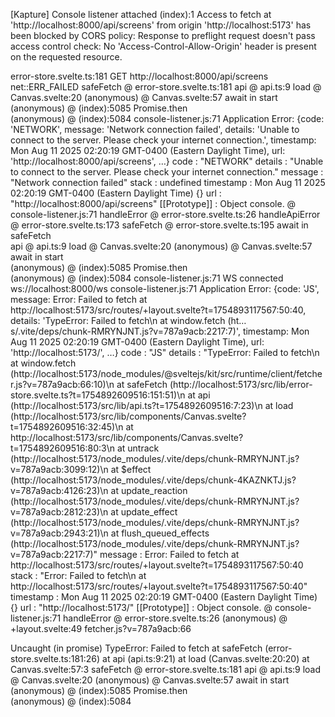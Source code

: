 [Kapture] Console listener attached
(index):1 Access to fetch at 'http://localhost:8000/api/screens' from origin 'http://localhost:5173' has been blocked by CORS policy: Response to preflight request doesn't pass access control check: No 'Access-Control-Allow-Origin' header is present on the requested resource.

error-store.svelte.ts:181 
 GET http://localhost:8000/api/screens net::ERR_FAILED
safeFetch	@	error-store.svelte.ts:181
api	@	api.ts:9
load	@	Canvas.svelte:20
(anonymous)	@	Canvas.svelte:57
await in start		
(anonymous)	@	(index):5085
Promise.then		
(anonymous)	@	(index):5084
console-listener.js:71 Application Error: 
{code: 'NETWORK', message: 'Network connection failed', details: 'Unable to connect to the server. Please check your internet connection.', timestamp: Mon Aug 11 2025 02:20:19 GMT-0400 (Eastern Daylight Time), url: 'http://localhost:8000/api/screens', …}
code
: 
"NETWORK"
details
: 
"Unable to connect to the server. Please check your internet connection."
message
: 
"Network connection failed"
stack
: 
undefined
timestamp
: 
Mon Aug 11 2025 02:20:19 GMT-0400 (Eastern Daylight Time) {}
url
: 
"http://localhost:8000/api/screens"
[[Prototype]]
: 
Object
console.<computed>	@	console-listener.js:71
handleError	@	error-store.svelte.ts:26
handleApiError	@	error-store.svelte.ts:173
safeFetch	@	error-store.svelte.ts:195
await in safeFetch		
api	@	api.ts:9
load	@	Canvas.svelte:20
(anonymous)	@	Canvas.svelte:57
await in start		
(anonymous)	@	(index):5085
Promise.then		
(anonymous)	@	(index):5084
console-listener.js:71 WS connected ws://localhost:8000/ws
console-listener.js:71 Application Error: 
{code: 'JS', message: Error: Failed to fetch
    at http://localhost:5173/src/routes/+layout.svelte?t=1754893117567:50:40, details: 'TypeError: Failed to fetch\n    at window.fetch (ht…s/.vite/deps/chunk-RMRYNJNT.js?v=787a9acb:2217:7)', timestamp: Mon Aug 11 2025 02:20:19 GMT-0400 (Eastern Daylight Time), url: 'http://localhost:5173/', …}
code
: 
"JS"
details
: 
"TypeError: Failed to fetch\n    at window.fetch (http://localhost:5173/node_modules/@sveltejs/kit/src/runtime/client/fetcher.js?v=787a9acb:66:10)\n    at safeFetch (http://localhost:5173/src/lib/error-store.svelte.ts?t=1754892609516:151:51)\n    at api (http://localhost:5173/src/lib/api.ts?t=1754892609516:7:23)\n    at load (http://localhost:5173/src/lib/components/Canvas.svelte?t=1754892609516:32:45)\n    at http://localhost:5173/src/lib/components/Canvas.svelte?t=1754892609516:80:3\n    at untrack (http://localhost:5173/node_modules/.vite/deps/chunk-RMRYNJNT.js?v=787a9acb:3099:12)\n    at $effect (http://localhost:5173/node_modules/.vite/deps/chunk-4KAZNKTJ.js?v=787a9acb:4126:23)\n    at update_reaction (http://localhost:5173/node_modules/.vite/deps/chunk-RMRYNJNT.js?v=787a9acb:2812:23)\n    at update_effect (http://localhost:5173/node_modules/.vite/deps/chunk-RMRYNJNT.js?v=787a9acb:2943:21)\n    at flush_queued_effects (http://localhost:5173/node_modules/.vite/deps/chunk-RMRYNJNT.js?v=787a9acb:2217:7)"
message
: 
Error: Failed to fetch at http://localhost:5173/src/routes/+layout.svelte?t=1754893117567:50:40
stack
: 
"Error: Failed to fetch\n    at http://localhost:5173/src/routes/+layout.svelte?t=1754893117567:50:40"
timestamp
: 
Mon Aug 11 2025 02:20:19 GMT-0400 (Eastern Daylight Time) {}
url
: 
"http://localhost:5173/"
[[Prototype]]
: 
Object
console.<computed>	@	console-listener.js:71
handleError	@	error-store.svelte.ts:26
(anonymous)	@	+layout.svelte:49
fetcher.js?v=787a9acb:66 
 
 Uncaught (in promise) TypeError: Failed to fetch
    at safeFetch (error-store.svelte.ts:181:26)
    at api (api.ts:9:21)
    at load (Canvas.svelte:20:20)
    at Canvas.svelte:57:3
safeFetch	@	error-store.svelte.ts:181
api	@	api.ts:9
load	@	Canvas.svelte:20
(anonymous)	@	Canvas.svelte:57
await in start		
(anonymous)	@	(index):5085
Promise.then		
(anonymous)	@	(index):5084
